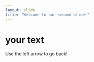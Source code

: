 ```yaml
---
layout: slide
title: "Welcome to our second slide!"
---
```

# your text
Use the left arrow to go back!
